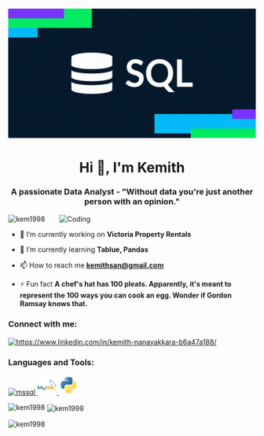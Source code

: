 ![Header](./giphy.gif)
<h1 align="center">Hi 👋, I'm Kemith</h1>
<h3 align="center">A passionate Data Analyst - "Without data you're just another person with an opinion."</h3>
<img align="right" alt="Coding" width="400" src="https://cdn.dribbble.com/users/1162077/screenshots/3848914/programmer.gif">

<p align="left"> <img src="https://komarev.com/ghpvc/?username=kem1998&label=Profile%20views&color=0e75b6&style=flat" alt="kem1998" /> </p>

- 🔭 I’m currently working on **Victoria Property Rentals**

- 🌱 I’m currently learning **Tablue, Pandas**

- 📫 How to reach me **kemithsan@gmail.com**

- ⚡ Fun fact **A chef's hat has 100 pleats. Apparently, it's meant to represent the 100 ways you can cook an egg. Wonder if Gordon Ramsay knows that.**

<h3 align="left">Connect with me:</h3>
<p align="left">
<a href="https://linkedin.com/in/https://www.linkedin.com/in/kemith-nanayakkara-b6a47a188/" target="blank"><img align="center" src="https://raw.githubusercontent.com/rahuldkjain/github-profile-readme-generator/master/src/images/icons/Social/linked-in-alt.svg" alt="https://www.linkedin.com/in/kemith-nanayakkara-b6a47a188/" height="30" width="40" /></a>
</p>

<h3 align="left">Languages and Tools:</h3>
<p align="left"> <a href="https://www.microsoft.com/en-us/sql-server" target="_blank" rel="noreferrer"> <img src="https://www.svgrepo.com/show/303229/microsoft-sql-server-logo.svg" alt="mssql" width="40" height="40"/> </a> <a href="https://www.mysql.com/" target="_blank" rel="noreferrer"> <img src="https://raw.githubusercontent.com/devicons/devicon/master/icons/mysql/mysql-original-wordmark.svg" alt="mysql" width="40" height="40"/> </a> <a href="https://www.python.org" target="_blank" rel="noreferrer"> <img src="https://raw.githubusercontent.com/devicons/devicon/master/icons/python/python-original.svg" alt="python" width="40" height="40"/> </a> </p>

<p><img align="left" src="https://github-readme-stats.vercel.app/api/top-langs?username=kem1998&show_icons=true&locale=en&layout=compact" alt="kem1998" /></p>

<p>&nbsp;<img align="center" src="https://github-readme-stats.vercel.app/api?username=kem1998&show_icons=true&locale=en" alt="kem1998" /></p>

<p><img align="center" src="https://github-readme-streak-stats.herokuapp.com/?user=kem1998&" alt="kem1998" /></p>
